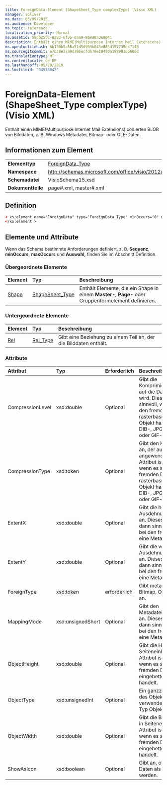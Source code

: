 ```yaml
---
title: ForeignData-Element (ShapeSheet_Type complexType) (Visio XML)
manager: soliver
ms.date: 03/09/2015
ms.audience: Developer
ms.topic: reference
localization_priority: Normal
ms.assetid: 59db25bc-0283-6f56-0aa9-9be98a3e9041
description: Enthält einen MIME(Multipurpose Internet Mail Extensions) codierten BLOB von Bilddaten, z. B. Windows Metadatei, Bitmap- oder OLE-Daten.
ms.openlocfilehash: 6b130b5a50a51d5d909b843e805d197735dc7146
ms.sourcegitcommit: e7b38e37a9d79becfd679e10420a19890165606d
ms.translationtype: MT
ms.contentlocale: de-DE
ms.lasthandoff: 05/29/2019
ms.locfileid: "34539842"
---
```

# <a name="foreigndata-element-shapesheet_type-complextype-visio-xml"></a>ForeignData-Element (ShapeSheet_Type complexType) (Visio XML)

Enthält einen MIME(Multipurpose Internet Mail Extensions) codierten BLOB von Bilddaten, z. B. Windows Metadatei, Bitmap- oder OLE-Daten.
  
## <a name="element-information"></a>Informationen zum Element

|||
|:-----|:-----|
|**Elementtyp** <br/> |[ForeignData_Type](foreigndata_type-complextypevisio-xml.md) <br/> |
|**Namespace** <br/> |http://schemas.microsoft.com/office/visio/2012/main  <br/> |
|**Schemadatei** <br/> |VisioSchema15.xsd  <br/> |
|**Dokumentteile** <br/> |page#.xml, master#.xml  <br/> |
   
## <a name="definition"></a>Definition

```XML
< xs:element name="ForeignData" type="ForeignData_Type" minOccurs="0" maxOccurs="1" >
</xs:element >
```

## <a name="elements-and-attributes"></a>Elemente und Attribute

Wenn das Schema bestimmte Anforderungen definiert, z. B. **Sequenz**, **minOccurs,** **maxOccurs** und **Auswahl,** finden Sie im Abschnitt Definition. 
  
### <a name="parent-elements"></a>Übergeordnete Elemente

|**Element**|**Typ**|**Beschreibung**|
|:-----|:-----|:-----|
|[Shape](shape-element-shapes_type-complextypevisio-xml.md) <br/> |[ShapeSheet_Type](shapesheet_type-complextypevisio-xml.md) <br/> |Enthält Elemente, die ein Shape in einem **Master-,** **Page-** oder Gruppenformelement definieren.  <br/> |
   
### <a name="child-elements"></a>Untergeordnete Elemente

|**Element**|**Typ**|**Beschreibung**|
|:-----|:-----|:-----|
|[Rel](shape-element-shapes_type-complextypevisio-xml.md) <br/> |[Rel_Type](shapesheet_type-complextypevisio-xml.md) <br/> |Gibt eine Beziehung zu einem Teil an, der die Bilddaten enthält.  <br/> |
   
### <a name="attributes"></a>Attribute

|**Attribut**|**Typ**|**Erforderlich**|**Beschreibung**|**Mögliche Werte**|
|:-----|:-----|:-----|:-----|:-----|
|CompressionLevel  <br/> |xsd:double  <br/> |Optional  <br/> |Gibt die Komprimierungsstufe an, die auf die Datei angewendet wird. Dieses Attribut ist nur sinnvoll, wenn es sich bei den fremden Daten um ein rasterbasiertes fremdes Objekt handelt, z. B. eine DIB-, JPG-, PNG-, TIFF- oder GIF-Datei.  <br/> |Werte des xsd:double-Typs.  <br/> |
|CompressionType  <br/> |xsd:token  <br/> |Optional  <br/> |Gibt den Komprimierungstyp an, der auf die Datei angewendet wird. Dieses Attribut ist nur sinnvoll, wenn es sich bei den fremden Daten um ein rasterbasiertes fremdes Objekt handelt, z. B. eine DIB-, JPG-, PNG-, TIFF- oder GIF-Datei.  <br/> |Werte des xsd:token-Typs.  <br/> |
|ExtentX  <br/> |xsd:double  <br/> |Optional  <br/> |Gibt die horizontale Ausdehnung der Metadatei an. Dieses Attribut ist nur dann sinnvoll, wenn es sich bei den fremden Daten um eine Metadatei handelt.  <br/> |Werte des xsd:double-Typs.  <br/> |
|ExtentY  <br/> |xsd:double  <br/> |Optional  <br/> |Gibt die vertikale Ausdehnung der Metadatei an. Dieses Attribut ist nur dann sinnvoll, wenn es sich bei den fremden Daten um eine Metadatei handelt.  <br/> |Werte des xsd:double-Typs.  <br/> |
|ForeignType  <br/> |xsd:token  <br/> |erforderlich  <br/> |Gibt metafile, EnhMetaFile, Bitmap, Object oder Ink-Typ an.  <br/> |Werte des xsd:token-Typs.  <br/> |
|MappingMode  <br/> |xsd:unsignedShort  <br/> |Optional  <br/> |Gibt den Metadateizuordnungsmodus an. Dieses Attribut ist nur dann sinnvoll, wenn es sich bei den fremden Daten um eine Metadatei handelt.  <br/> |Werte des Typs xsd:unsignedShort.  <br/> |
|ObjectHeight  <br/> |xsd:double  <br/> |Optional  <br/> |Gibt die Höhe des Objekts in Seiteneinheiten an. Dieses Attribut ist nur dann sinnvoll, wenn es sich bei den fremden Daten um ein eingebettetes OLE2-Objekt handelt.  <br/> |Werte des xsd:double-Typs.  <br/> |
|ObjectType  <br/> |xsd:unsignedInt  <br/> |Optional  <br/> |Ein ganzzahliger Indikator des Objekttyps. Wird verwendet, wenn fremder Typ Objekt ist.  <br/> |Werte des xsd:unsignedInt-Typs.  <br/> |
|ObjectWidth  <br/> |xsd:double  <br/> |Optional  <br/> |Gibt die Breite des Objekts in Seiteneinheiten an. Dieses Attribut ist nur dann sinnvoll, wenn es sich bei den fremden Daten um ein eingebettetes OLE2-Objekt handelt.  <br/> |Werte des xsd:double-Typs.  <br/> |
|ShowAsIcon  <br/> |xsd:boolean  <br/> |Optional  <br/> |Gibt an, ob eingebettete Daten als Symbol angezeigt werden.  <br/> |Werte des typs xsd:boolean.  <br/> |
   

